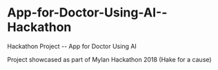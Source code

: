 # App-for-Doctor-Using-AI--Hackathon
Hackathon Project -- App for Doctor Using AI 

Project showcased as part of Mylan Hackathon 2018 (Hake for a cause)

